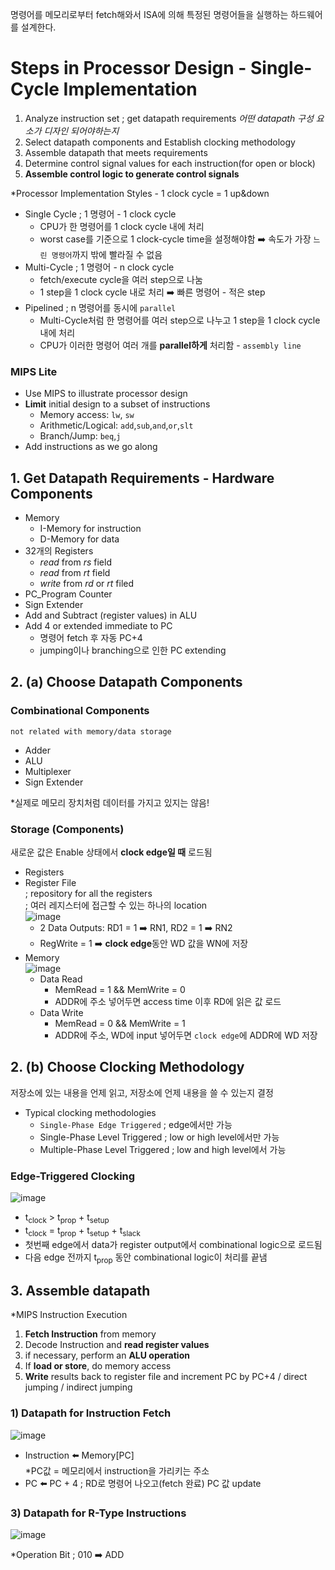 명령어를 메모리로부터 fetch해와서 ISA에 의해 특정된 명령어들을 실행하는 하드웨어를 설계한다.

# Steps in Processor Design - Single-Cycle Implementation
1. Analyze instruction set ; get datapath requirements _어떤 datapath 구성 요소가 디자인 되어야하는지_
2. Select datapath components and Establish clocking methodology
3. Assemble datapath that meets requirements
4. Determine control signal values for each instruction(for open or block)
5. **Assemble control logic to generate control signals** 

*Processor Implementation Styles - 1 clock cycle = 1 up&down
- Single Cycle ; 1 명령어 - 1 clock cycle
  - CPU가 한 명령어를 1 clock cycle 내에 처리
  - worst case를 기준으로 1 clock-cycle time을 설정해야함 ➡️ 속도가 가장 `느린 명령어`까지 밖에 빨라질 수 없음
- Multi-Cycle ; 1 명령어 - n clock cycle 
  - fetch/execute cycle을 여러 step으로 나눔 
  - 1 step을 1 clock cycle 내로 처리 ➡️ 빠른 명령어 - 적은 step
- Pipelined ; n 명령어를 동시에 `parallel`
  - Multi-Cycle처럼 한 명령어를 여러 step으로 나누고 1 step을 1 clock cycle 내에 처리
  - CPU가 이러한 명령어 여러 개를 **parallel하게** 처리함 - `assembly line`

### MIPS Lite
- Use MIPS to illustrate processor design
- **Limit** initial design to a subset of instructions
  - Memory access: `lw`, `sw`
  - Arithmetic/Logical: `add`,`sub`,`and`,`or`,`slt`
  - Branch/Jump: `beq`,`j`
- Add instructions as we go along

## 1. Get Datapath Requirements - Hardware Components
- Memory
  - I-Memory for instruction
  - D-Memory for data
- 32개의 Registers
  - _read_ from _rs_ field
  - _read_ from _rt_ field
  - _write_ from _rd_ or _rt_ filed
- PC_Program Counter
- Sign Extender
- Add and Subtract (register values) in ALU
- Add 4 or extended immediate to PC
  - 명령어 fetch 후 자동 PC+4
  - jumping이나 branching으로 인한 PC extending

## 2. (a) Choose Datapath Components

### Combinational Components 
`not related with memory/data storage`

  - Adder
  - ALU
  - Multiplexer
  - Sign Extender

*실제로 메모리 장치처럼 데이터를 가지고 있지는 않음!


### Storage (Components)
새로운 값은 Enable 상태에서 **clock edge일 때** 로드됨

  - Registers
  - Register File <br/>; repository for all the registers <br/>; 여러 레지스터에 접근할 수 있는 하나의 location<br/>![image](https://user-images.githubusercontent.com/56028436/138080962-ae14ecd6-0952-4c34-83da-29175669a869.png)
    - 2 Data Outputs:  RD1 = 1 ➡️ RN1, RD2 = 1 ➡️ RN2
    - RegWrite = 1 ➡️ **clock edge**동안 WD 값을 WN에 저장
  - Memory<br/>![image](https://user-images.githubusercontent.com/56028436/138080719-fa8ceb85-99df-4022-8c4f-5ae1d1b5a192.png)
    - Data Read
      - MemRead = 1 && MemWrite = 0
      - ADDR에 주소 넣어두면 access time 이후 RD에 읽은 값 로드 
    - Data Write
      - MemRead = 0 && MemWrite = 1
      - ADDR에 주소, WD에 input 넣어두면 `clock edge`에 ADDR에 WD 저장

## 2. (b) Choose Clocking Methodology
저장소에 있는 내용을 언제 읽고, 저장소에 언제 내용을 쓸 수 있는지 결정

- Typical clocking methodologies
  - `Single-Phase Edge Triggered` ; edge에서만 가능
  - Single-Phase Level Triggered ; low or high level에서만 가능
  - Multiple-Phase Level Triggered ; low and high level에서 가능

### Edge-Triggered Clocking
![image](https://user-images.githubusercontent.com/56028436/138081799-9476de4a-72e5-4214-9764-4b5cf5ce9b7d.png)

- t<sub>clock</sub> > t<sub>prop</sub> + t<sub>setup</sub>
- t<sub>clock</sub> = t<sub>prop</sub> + t<sub>setup</sub> + t<sub>slack</sub>
- 첫번째 edge에서 data가 register output에서 combinational logic으로 로드됨
- 다음 edge 전까지 t<sub>prop</sub> 동안 combinational logic이 처리를 끝냄

## 3. Assemble datapath

*MIPS Instruction Execution
1. **Fetch Instruction** from memory
2. Decode Instruction and **read register values**
3. if necessary, perform an **ALU operation**
4. If **load or store**, do memory access
5. **Write** results back to register file and increment PC by PC+4 / direct jumping / indirect jumping

### 1) Datapath for Instruction Fetch
![image](https://user-images.githubusercontent.com/56028436/138082473-08bce632-daf9-4c97-8554-2a4c343079c4.png)

- Instruction ⬅️ Memory[PC]<br/>*PC값 = 메모리에서 instruction을 가리키는 주소
- PC ⬅️ PC + 4 ; RD로 명령어 나오고(fetch 완료) PC 값 update

### 3) Datapath for R-Type Instructions
![image](https://user-images.githubusercontent.com/56028436/138082739-c7a7d787-2a0d-4ff4-943b-52d7b06cc5ac.png)<br/>

*Operation Bit ; 010 ➡️ ADD
 
